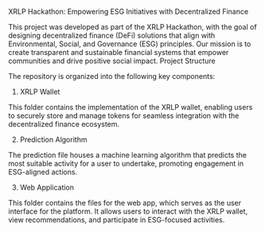 XRLP Hackathon: Empowering ESG Initiatives with Decentralized Finance

This project was developed as part of the XRLP Hackathon, with the goal of designing decentralized finance (DeFi) solutions that align with Environmental, Social, and Governance (ESG) principles. Our mission is to create transparent and sustainable financial systems that empower communities and drive positive social impact.
Project Structure

The repository is organized into the following key components:
1. XRLP Wallet

This folder contains the implementation of the XRLP wallet, enabling users to securely store and manage tokens for seamless integration with the decentralized finance ecosystem.


2. Prediction Algorithm

The prediction file houses a machine learning algorithm that predicts the most suitable activity for a user to undertake, promoting engagement in ESG-aligned actions.


3. Web Application

This folder contains the files for the web app, which serves as the user interface for the platform. It allows users to interact with the XRLP wallet, view recommendations, and participate in ESG-focused activities.


